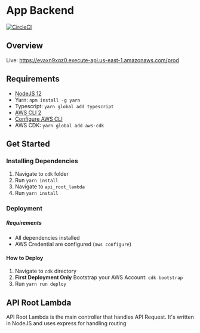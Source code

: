 # App Backend

[![CircleCI](https://circleci.com/gh/Web-Dev-Speedrunners/Dog-facts-API.svg?style=svg)](https://app.circleci.com/pipelines/github/Web-Dev-Speedrunners/Dog-facts-API)

## Overview

Live: https://evaxn9xqz0.execute-api.us-east-1.amazonaws.com/prod

## Requirements

- [NodeJS 12](https://github.com/nvm-sh/nvm)
- Yarn: `npm install -g yarn`
- Typescript: `yarn global add typescript`
- [AWS CLI 2](https://docs.aws.amazon.com/cli/latest/userguide/install-cliv2.html)
- [Configure AWS CLI](https://docs.aws.amazon.com/cli/latest/userguide/cli-configure-quickstart.html)
- AWS CDK: `yarn global add aws-cdk`

## Get Started

### Installing Dependencies

1. Navigate to `cdk` folder
2. Run `yarn install`
3. Navigate to `api_root_lambda`
4. Run `yarn install`

### Deployment

##### Requirements

- All dependencies installed
- AWS Credential are configured (`aws configure`)

#### How to Deploy

1. Navigate to `cdk` directory
2. **First Deployment Only** Bootstrap your AWS Account: `cdk bootstrap`
3. Run `yarn run deploy`

## API Root Lambda

API Root Lambda is the main controller that handles API Request. It's written in NodeJS and uses express for handling routing
